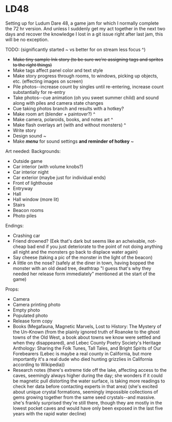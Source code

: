 # LD48
 Setting up for Ludum Dare 48, a game jam for which I normally complete the 72 hr version. And unless I suddenly get my act together in the next two days and recover the knowledge I lost in a git issue right after last jam, this will be no exception.


TODO: (significantly started ~ vs better for on stream less focus ^)
- ~~Make tiny sample Ink story (to be sure we're assigning tags and sprites to the right things)~~
- Make tags affect panel color and text style
- Make story progress through rooms, to windows, picking up objects, etc. (effecting images on screen)
- Pile photos--increase count by singles until re-entering, increase count substantially for re-entry
- Take photos--cue animation (oh you sweet summer child) and sound along with piles and camera state changes
- Cue taking photos branch and results with a hotkey?
- Make room art (blender + paintover?) ^
- Make camera, polaroids, books, and notes art ^
- Make flash overlays art (with and without monsters) ^
- Write story
- Design sound ~
- Make ***menu*** for sound settings **and reminder of hotkey** ~


Art needed:
Backgrounds:
- Outside game
- Car interior (with volume knobs?)
- Car interior night
- Car exterior (maybe just for individual ends)
- Front of lighthouse
- Entryway
- Hall
- Hall window (more lit)
- Stairs
- Beacon rooms
- Photo piles

Endings:
- Crashing car
- Friend drowned? (Eek that's dark but seems like an acheivable, not-cheap bad end if you just deteriorate to the point of not doing anything all night and the monsters go back to displace water again)
- Say cheese (taking a pic of the monster in the light of the beacon)
- A little on the nose? (safely at the diner in town, having bopped the monster with an old dead tree, deathtrap "I guess that's why they needed her release form immediately" mentioned at the start of the game)

Props:
- Camera
- Camera printing photo
- Empty photo
- Populated photo
- Release form copy
- Books (Megafauna, Magnetic Marvels, Lost to History: The Mystery of the Un-Known (from the plainly ignored truth of Roanoke to the ghost towns of the Old West, a book about towns we know were settled and when they disappeared), and Lebec County Poetry Society's Heritage Anthology: Sharing the Folk Tunes, Tall Tales, and Bright Spirits of Our Forebearers (Lebec is maybe a real county in California, but more importantly it's a real dude who died hunting grizzlies in California according to Wikipedia))
- Research notes (there's extreme tide off the lake, affecting access to the caves, seemingly always higher during the day; she wonders if it could be magnetic pull distorting the water surface, is taking more readings to check her data before contacting experts in that area) (she's excited about unique crystal formations, seemingly impossible collections of gems growing together from the same seed crystals--and massive. she's frankly surprised they're still there, though they are mostly in the lowest pocket caves and would have only been exposed in the last five years with the rapid water decline)
